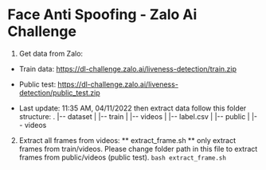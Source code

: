 # Face Anti Spoofing - Zalo Ai Challenge
1. Get data from Zalo:
- Train data: https://dl-challenge.zalo.ai/liveness-detection/train.zip

- Public test: https://dl-challenge.zalo.ai/liveness-detection/public_test.zip

- Last update: 11:35 AM, 04/11/2022
then extract data follow this folder structure:
.
|-- dataset
|  |-- train
|     |-- videos
|     |-- label.csv
|  |-- public
|     |-- videos
2. Extract all frames from videos:
** extract_frame.sh ** only extract frames from train/videos. Please change folder path in this file to extract frames from public/videos (public test).
`bash extract_frame.sh`

